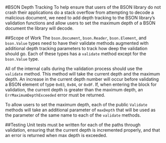 #BSON Depth Tracking
To help ensure that users of the BSON library do not crash their applications do a stack overflow
from attempting to decode a malicious document, we need to add depth tracking to the BSON library’s
validation functions and allow users to set the maximum depth of a BSON document the library will
decode.

##Scope of Work
The `bson.Document`, `bson.Reader`, `bson.Element`, and `bson.Value` types need to have their
validate methods augmented with additional depth tracking parameters to track how deep the
validation should go. Each of these types has a `validate` method except for the `bson.Value` type.

All of the internal calls during the validation process should use the `validate` method. This
method will take the current depth and the maximum depth. An increase in the current depth number
will occur before validating a BSON element of type `0x03`, `0x04`, or `0x0F`.  If, when entering
the block for validation, the current depth is greater than the maximum depth, an
`ErrMaximumDepthExceeded` error must be returned.

To allow users to set the maximum depth, each of the public `Validate` methods will take an
additional parameter of `maxDepth` that will be used as the parameter of the same name to each of
the `validate` methods.

##Testing
Unit tests must be written for each of the paths through validation, ensuring that the current depth
is incremented properly, and that an error is returned when max depth is exceeded.
